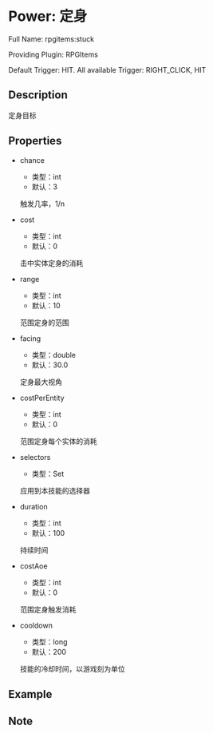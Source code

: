 # Power: 定身

<!-- 本文件是通过游戏内 `/rpgitem gen-wiki` 命令生成的。 -->
<!-- 请只在对应的 "beginCustomXXXX" 与 "endCustomXXXX" 间编辑。  -->
<!-- 如果您想修改技能或其属性的描述， -->
<!-- 请修改 "resources/lang/zh_CN.yml" 中对应的项。 -->

Full Name: rpgitems:stuck

Providing Plugin: RPGItems

Default Trigger: HIT. All available Trigger: RIGHT_CLICK, HIT


<!-- beginCustomHeader -->
<!-- endCustomHeader -->

## Description

定身目标
<!-- beginCustomDescription -->
<!-- endCustomDescription -->

## Properties

* chance

  * 类型：int
  * 默认：3

  触发几率，1/n

* cost

  * 类型：int
  * 默认：0

  击中实体定身的消耗

* range

  * 类型：int
  * 默认：10

  范围定身的范围

* facing

  * 类型：double
  * 默认：30.0

  定身最大视角

* costPerEntity

  * 类型：int
  * 默认：0

  范围定身每个实体的消耗

* selectors

  * 类型：Set<String>

  应用到本技能的选择器

* duration

  * 类型：int
  * 默认：100

  持续时间

* costAoe

  * 类型：int
  * 默认：0

  范围定身触发消耗

* cooldown

  * 类型：long
  * 默认：200

  技能的冷却时间，以游戏刻为单位


<!-- beginCustomProperties -->
<!-- endCustomProperties -->

## Example

<!-- beginCustomExample -->
<!-- endCustomExample -->

## Note

<!-- beginCustomNote -->
<!-- endCustomNote -->